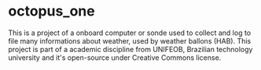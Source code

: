 # octopus_one
This is a project of a onboard computer or sonde used to collect and log to file many informations about weather, used by weather ballons (HAB). This project is part of a academic discipline from UNIFEOB, Brazilian technology university and it's open-source under Creative Commons license.
